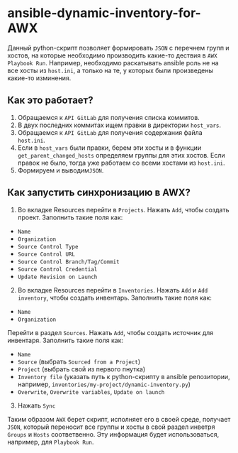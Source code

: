 # ansible-dynamic-inventory-for-AWX
Данный python-скрипт позволяет формировать `JSON` с перечнем групп и хостов, на которые необходимо производить какие-то дествия в `AWX Playbook Run`. Например, необходимо раскатывать ansible роль не на все хосты из `host.ini`, а только на те, у которых были произведены какие-то изминения.
## Как это работает?
1. Обращаемся к `API GitLab` для получения списка коммитов. 
2. В двух последних коммитах ищем правки в директории `host_vars`.
3. Обращаемся к `API GitLab` для получения содержания файла `host.ini`.
4. Если в `host_vars` были правки, берем эти хосты и в функции `get_parent_changed_hosts` определяем группы для этих хостов. Если правок не было, тогда уже работаем со всеми хостами из `host.ini`.
5. Формируем и выводим`JSON`.

## Как запустить синхронизацию в AWX?
1. Во вкладке Resources перейти в `Projects`. Нажать `Add`, чтобы создать проект. Заполнить такие поля как:
  - `Name`
  - `Organization`
  - `Source Control Type`
  - `Source Control URL`
  - `Source Control Branch/Tag/Commit`
  - `Source Control Credential`
  - `Update Revision on Launch`
2. Во вкладке Resources перейти в `Inventories`. Нажать `Add` и `Add inventory`, чтобы создать инвентарь. Заполнить такие поля как:
  - `Name`
  - `Organization`

Перейти в раздел `Sources`. Нажать `Add`, чтобы создать источник для инвентаря. Заполнить такие поля как:
  - `Name`
  - `Source` (выбрать `Sourced from a Project`)
  - `Project` (выбрать свой из первого пнутка)
  - `Inventory file` (указать путь к python-скрипту в ansible репозитории, например, `inventories/my-project/dynamic-inventory.py`)
  - `Overwrite`, `Overwrite variables`, `Update on launch`
3. Нажать `Sync`

Таким образом `AWX` берет скрипт, исполняет его в своей среде, получает `JSON`, который переносит все группы и хосты в свой раздел инветря `Groups` и `Hosts` соответвенно. Эту информация будет использоваться, например, для `Playbook Run`.
